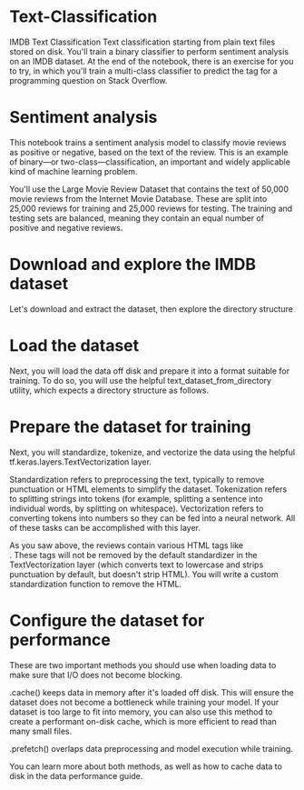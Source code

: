 # Text-Classification
IMDB Text Classification
Text classification starting from plain text files stored on disk. You'll train a binary classifier to perform sentiment analysis on an IMDB dataset. At the end of the notebook, there is an exercise for you to try, in which you'll train a multi-class classifier to predict the tag for a programming question on Stack Overflow.

# Sentiment analysis
This notebook trains a sentiment analysis model to classify movie reviews as positive or negative, based on the text of the review. This is an example of binary—or two-class—classification, an important and widely applicable kind of machine learning problem.

You'll use the Large Movie Review Dataset that contains the text of 50,000 movie reviews from the Internet Movie Database. These are split into 25,000 reviews for training and 25,000 reviews for testing. The training and testing sets are balanced, meaning they contain an equal number of positive and negative reviews.

# Download and explore the IMDB dataset
Let's download and extract the dataset, then explore the directory structure

# Load the dataset
Next, you will load the data off disk and prepare it into a format suitable for training. To do so, you will use the helpful text_dataset_from_directory utility, which expects a directory structure as follows.

# Prepare the dataset for training
Next, you will standardize, tokenize, and vectorize the data using the helpful tf.keras.layers.TextVectorization layer.

Standardization refers to preprocessing the text, typically to remove punctuation or HTML elements to simplify the dataset. Tokenization refers to splitting strings into tokens (for example, splitting a sentence into individual words, by splitting on whitespace). Vectorization refers to converting tokens into numbers so they can be fed into a neural network. All of these tasks can be accomplished with this layer.

As you saw above, the reviews contain various HTML tags like <br />. These tags will not be removed by the default standardizer in the TextVectorization layer (which converts text to lowercase and strips punctuation by default, but doesn't strip HTML). You will write a custom standardization function to remove the HTML.

# Configure the dataset for performance
These are two important methods you should use when loading data to make sure that I/O does not become blocking.

.cache() keeps data in memory after it's loaded off disk. This will ensure the dataset does not become a bottleneck while training your model. If your dataset is too large to fit into memory, you can also use this method to create a performant on-disk cache, which is more efficient to read than many small files.

.prefetch() overlaps data preprocessing and model execution while training.

You can learn more about both methods, as well as how to cache data to disk in the data performance guide.

